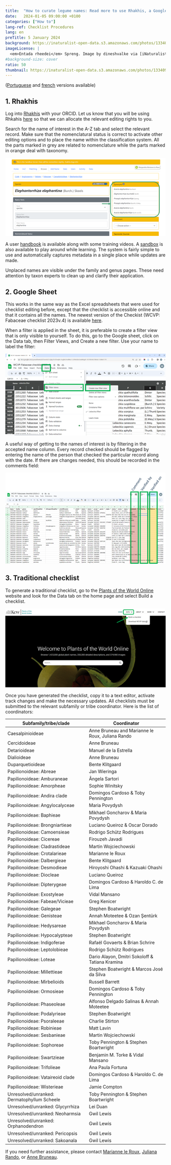 ```yaml
---
title:  "How to curate legume names: Read more to use Rhakhis, a Google Speadsheet or the Traditional Checklist"
date:   2024-01-05 09:00:00 +0100
categories: ["How to"]
lang-ref: Checklist Procedures
lang: en
preTitle: 5 January 2024
background: https://inaturalist-open-data.s3.amazonaws.com/photos/133409879/original.jpg
imageLicense: |
  <em>Entada rheedei</em> Spreng. Image by dineshvalke via [iNaturalist](https://www.inaturalist.org/observations/81342675)
#background-size: cover
ratio: 50
thumbnail: https://inaturalist-open-data.s3.amazonaws.com/photos/133409879/original.jpg
---
```

([Portuguese](/pt/post/2024-01-05-TaxonomyChecklistProcedure/) and [french](/fr/post/2024-01-05-TaxonomyChecklistProcedures/) versions available)


## 1. Rhakhis

Log into [Rhakhis](https://list.worldfloraonline.org/rhakhis/ui/) with your ORCID. Let us know that you will be using Rhkahis [here](https://docs.google.com/forms/d/1rWAcg8hJ6XIFqoJ6zT5TE4T0XjsYuUvfhUQcoL9rMUI/edit) so that we can allocate the relevant editing rights to you.

Search for the name of interest in the A-Z tab and select the relevant record. Make sure that the nomenclatural status is correct to activate other editing options and to place the name within the classification system. All the parts marked in grey are related to nomenclature while the parts marked in orange deal with taxonomy.

![](/assets/images/Rhakhis1.png) 

A user [handbook](https://plant-list-docs.rbge.info/rhakhis/) is available along with some training videos. A [sandbox](https://rhakhis.rbge.info/rhakhis/ui/) is also available to play around while learning. The system is fairly simple to use and automatically captures metadata in a single place while updates are made.

Unplaced names are visible under the family and genus pages. These need attention by taxon experts to clean up and clarify their application.

## 2. Google Sheet

This works in the same way as the Excel spreadsheets that were used for checklist editing before, except that the checklist is accessible online and that it contains all the names. The newest version of the Checkist (WCVP: Fabaceae checklist 2023v.4) is available [here](https://docs.google.com/spreadsheets/d/1bnmb2CcQjky35rSDwqNn-6vgNo2mdWw3-LL4YehLbvY/edit#gid=277323699).

When a filter is applied in the sheet, it is preferable to create a filter view that is only visible to yourself. To do this, go to the Google sheet, click on the Data tab, then Filter Views, and Create a new filter. Use your name to label the filter:

![](/assets/images/GoogleSheet2.png)

A useful way of getting to the names of interest is by filtering in the accepted name column. 
Every record checked should be flagged by entering the name of the person that checked the particular record along with the date. If there are changes needed, this should be recorded in the comments field:

![](/assets/images/GoogleSheet3.png)

## 3. Traditional checklist

To generate a traditional checklist, go to the [Plants of the World Online](https://powo.science.kew.org/) website and look for the Data tab on the home page and select Build a checklist.

![](/assets/images/TraditionalChecklist4.png)

Once you have generated the checklist, copy it to a text editor, activate track changes and make the necessary updates. All checklists must be submitted to the relevant subfamily or tribe coordinator. Here is the list of coordinators: 


Subfamily/tribe/clade	|Coordinator
----------------------|-------------------------
Caesalpinioideae |Anne Bruneau and Marianne le Roux, Juliana Rando
Cercidoideae	|Anne Bruneau
Detarioideae	|Manuel de la Estrella
Dialioideae	|Anne Bruneau
Duparquetioideae	|Bente Klitgaard
Papilionoideae: Abreae	|Jan Wieringa
Papilionoideae: Amburaneae	|Ângela Sartori
Papilionoideae: Amorpheae	|Sophie Winitsky
Papilionoideae: Andira clade	|Domingos Cardoso & Toby Pennington
Papilionoideae: Angylocalyceae	|Maria Povydysh
Papilionoideae: Baphieae	|Mikhael Goncharov & Maria Povydysh
Papilionoideae: Brongniartieae	|Luciano Queiroz & Oscar Dorado
Papilionoideae: Camoensieae	|Rodrigo Schütz Rodrigues
Papilionoideae: Cicereae	|Firouzeh Javadi
Papilionoideae: Cladrastideae	|Martin Wojciechowski
Papilionoideae: Crotalarieae	|Marianne le Roux
Papilionoideae: Dalbergieae	|Bente Klitgaard
Papilionoideae: Desmodieae	|Hiroyoshi Ohashi & Kazuaki Ohashi
Papilionoideae: Diocleae	|Luciano Queiroz
Papilionoideae: Dipterygeae	|Domingos Cardoso & Haroldo C. de Lima
Papilionoideae: Exostyleae	|Vidal Mansano
Papilionoideae: Fabeae/Vicieae	|Greg Kenicer
Papilionoideae: Galegeae	|Stephen Boatwright
Papilionoideae: Genisteae	|Annah Moteetee & Ozan Şentürk
Papilionoideae: Hedysareae	|Mikhael Goncharov & Maria Povydysh
Papilionoideae: Hypocalypteae	|Stephen Boatwright
Papilionoideae: Indigoferae	|Rafaël Govaerts & Brian Schrire
Papilionoideae: Leptolobieae	|Rodrigo Schütz Rodrigues
Papilionoideae: Loteae	|Dario Alayon, Dmitri Sokoloff & Tatiana Kramina
Papilionoideae: Millettieae	|Stephen Boatwright & Marcos José da Silva
Papilionoideae: Mirbelioids	|Russell Barrett
Papilionoideae: Ormosieae	|Domingos Cardoso & Toby Pennington
Papilionoideae: Phaseoleae	|Alfonso Delgado Salinas & Annah Moteetee
Papilionoideae: Podalyrieae	|Stephen Boatwright
Papilionoideae: Psoraleeae	|Charlie Stirton
Papilionoideae: Robinieae	|Matt Lavin
Papilionoideae: Sesbanieae	|Martin Wojciechowski
Papilionoideae: Sophoreae	|Toby Pennington & Stephen Boartwright
Papilionoideae: Swartzieae	|Benjamin M. Torke & Vidal Mansano
Papilionoideae: Trifolieae	|Ana Paula Fortuna
Papilionoideae: Vataireoid clade	|Domingos Cardoso & Haroldo C. de Lima
Papilionoideae: Wisterieae	|Jamie Compton
Unresolved/unranked: Dermatophyllum Scheele	|Toby Pennington & Stephen Boartwright
Unresolved/unranked: Glycyrrhiza	|Lei Duan
Unresolved/unranked: Neoharmsia	|Gwil Lewis
Unresolved/unranked: Orphanodendron	|Gwil Lewis
Unresolved/unranked: Pericopsis 	|Gwil Lewis
Unresolved/unranked: Sakoanala	|Gwil Lewis


If you need further assistance, please contact [Marianne le Roux](mailto:m.leroux@sanbi.org.za), [Juliana Rando](mailto:jgrando@alumni.usp.br), or [Anne Bruneau](mailto:anne.bruneau@umontreal.ca).



